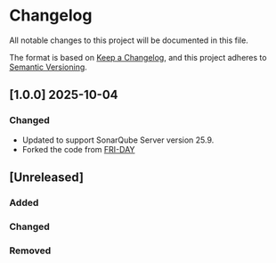 # Changelog

All notable changes to this project will be documented in this file.

The format is based on [Keep a Changelog](https://keepachangelog.com/en/1.0.0/),
and this project adheres to [Semantic Versioning](https://semver.org/spec/v2.0.0.html).

## [1.0.0] 2025-10-04

### Changed
- Updated to support SonarQube Server version 25.9.
- Forked the code from [FRI-DAY](https://github.com/FRI-DAY/sonar-gosu-plugin)

## [Unreleased]

### Added

### Changed

### Removed
